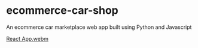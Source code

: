# ecommerce-car-shop
An ecommerce car marketplace web app built using Python and Javascript

[React App.webm](https://github.com/tczartoryski/ecommerce-car-shop/assets/117608669/bfc94cf8-46be-48bb-99f3-2c0f9b3bb8be)
